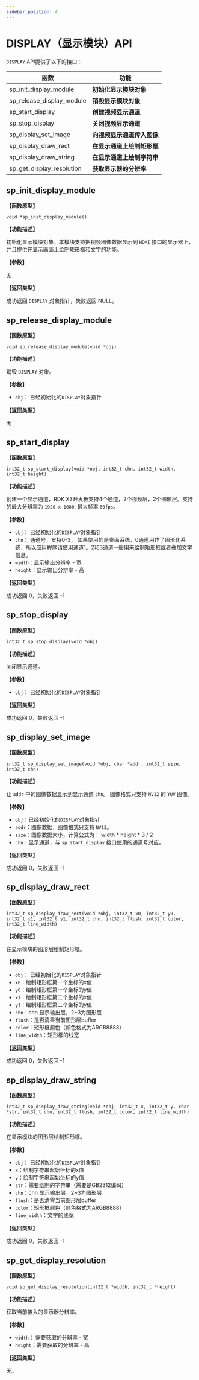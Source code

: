 ```yaml
---
sidebar_position: 4
---
```


# DISPLAY（显示模块）API

`DISPLAY` API提供了以下的接口：

| 函数 | 功能 |
| ---- | ----- |
| sp_init_display_module | **初始化显示模块对象** |
| sp_release_display_module | **销毁显示模块对象** |
| sp_start_display | **创建视频显示通道** |
| sp_stop_display | **关闭视频显示通道** |
| sp_display_set_image | **向视频显示通道传入图像** |
| sp_display_draw_rect | **在显示通道上绘制矩形框** |
| sp_display_draw_string | **在显示通道上绘制字符串** |
| sp_get_display_resolution | **获取显示器的分辨率** |

## sp_init_display_module  

**【函数原型】**  

`void *sp_init_display_module()`

**【功能描述】**  

初始化显示模块对象，本模块支持把视频图像数据显示到 `HDMI` 接口的显示器上，并且提供在显示画面上绘制矩形框和文字的功能。

**【参数】**

无

**【返回类型】** 

成功返回 `DISPLAY` 对象指针，失败返回 NULL。

## sp_release_display_module  

**【函数原型】**  

`void sp_release_display_module(void *obj)`

**【功能描述】**  

销毁 `DISPLAY` 对象。

**【参数】**

- `obj`： 已经初始化的`DISPLAY`对象指针

**【返回类型】** 

无

## sp_start_display  

**【函数原型】**  

`int32_t sp_start_display(void *obj, int32_t chn, int32_t width, int32_t height)`

**【功能描述】**  

创建一个显示通道，RDK X3开发板支持4个通道，2个视频层，2个图形层。支持的最大分辨率为 `1920 x 1080`, 最大帧率 `60fps`。

**【参数】**

- `obj`： 已经初始化的`DISPLAY`对象指针
- `chn`： 通道号，支持0-3， 如果使用的是桌面系统，0通道用作了图形化系统，所以应用程序请使用通道1。2和3通道一般用来绘制矩形框或者叠加文字信息。
- `width`：显示输出分辨率 - 宽
- `height`：显示输出分辨率 - 高

**【返回类型】** 

成功返回 0，失败返回 -1

## sp_stop_display  

**【函数原型】**  

`int32_t sp_stop_display(void *obj)`

**【功能描述】**  

关闭显示通道。

**【参数】**

- `obj`： 已经初始化的`DISPLAY`对象指针

**【返回类型】** 

成功返回 0，失败返回 -1

## sp_display_set_image  

**【函数原型】**  

`int32_t sp_display_set_image(void *obj, char *addr, int32_t size, int32_t chn)`

**【功能描述】**  

让 `addr` 中的图像数据显示到显示通道 `chn`。 图像格式只支持 `NV12` 的 `YUV` 图像。

**【参数】**

- `obj`：已经初始化的`DISPLAY`对象指针
- `addr`：图像数据，图像格式只支持 `NV12`。
- `size`：图像数据大小，计算公式为： width * height * 3 / 2
- `chn`：显示通道，与 `sp_start_display` 接口使用的通道号对应。

**【返回类型】** 

成功返回 0，失败返回 -1

## sp_display_draw_rect  

**【函数原型】**  

`int32_t sp_display_draw_rect(void *obj, int32_t x0, int32_t y0, int32_t x1, int32_t y1, int32_t chn, int32_t flush, int32_t color, int32_t line_width)`

**【功能描述】**  

在显示模块的图形层绘制矩形框。

**【参数】**

- `obj`： 已经初始化的`DISPLAY`对象指针
- `x0`：绘制矩形框第一个坐标的x值
- `y0`：绘制矩形框第一个坐标的y值
- `x1`：绘制矩形框第二个坐标的x值
- `y1`：绘制矩形框第二个坐标的y值
- `chn`：chn 显示输出层，2~3为图形层
- `flush`：是否清零当前图形层buffer
- `color`：矩形框颜色（颜色格式为ARGB8888）
- `line_width`：矩形框的线宽

**【返回类型】** 

成功返回 0，失败返回 -1

## sp_display_draw_string  

**【函数原型】**  

`int32_t sp_display_draw_string(void *obj, int32_t x, int32_t y, char *str, int32_t chn, int32_t flush, int32_t color, int32_t line_width)`

**【功能描述】**  

在显示模块的图形层绘制矩形框。

**【参数】**

- `obj`： 已经初始化的`DISPLAY`对象指针
- `x`：绘制字符串起始坐标的x值
- `y`：绘制字符串起始坐标的y值
- `str`：需要绘制的字符串（需要是GB2312编码）
- `chn`：chn 显示输出层，2~3为图形层
- `flush`：是否清零当前图形层buffer
- `color`：矩形框颜色（颜色格式为ARGB8888）
- `line_width`：文字的线宽

**【返回类型】** 

成功返回 0，失败返回 -1

## sp_get_display_resolution  

**【函数原型】**  

`void sp_get_display_resolution(int32_t *width, int32_t *height)`

**【功能描述】**  

获取当前接入的显示器分辨率。

**【参数】**

- `width`： 需要获取的分辨率 - 宽
- `height`：需要获取的分辨率 - 高

**【返回类型】** 

无。
